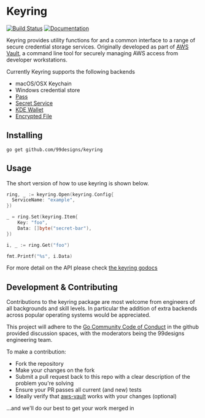 Keyring
=======
[![Build Status](https://github.com/99designs/keyring/workflows/Continuous%20Integration/badge.svg)](https://github.com/99designs/keyring/actions)
[![Documentation](https://godoc.org/github.com/99designs/keyring?status.svg)](https://godoc.org/github.com/99designs/keyring)

Keyring provides utility functions for and a common interface to a range of secure credential storage services. Originally developed as part of [AWS Vault](https://github.com/99designs/aws-vault), a command line tool for securely managing AWS access from developer workstations.

Currently Keyring supports the following backends
  * macOS/OSX Keychain
  * Windows credential store
  * [Pass](https://www.passwordstore.org/)
  * [Secret Service](https://github.com/99designs/aws-vault/pull/98)
  * [KDE Wallet](https://github.com/99designs/aws-vault/pull/27)
  * [Encrypted File](https://github.com/99designs/aws-vault/pull/63)

## Installing

`go get github.com/99designs/keyring`

## Usage

The short version of how to use keyring is shown below.

```go
ring, _ := keyring.Open(keyring.Config{
  ServiceName: "example",
})

_ = ring.Set(keyring.Item{
	Key: "foo",
	Data: []byte("secret-bar"),
})

i, _ := ring.Get("foo")

fmt.Printf("%s", i.Data)
```

For more detail on the API please check [the keyring godocs](https://godoc.org/github.com/99designs/keyring)

## Development & Contributing

Contributions to the keyring package are most welcome from engineers of all backgrounds and skill levels. In particular the addition of extra backends across popular operating systems would be appreciated.

This project will adhere to the [Go Community Code of Conduct](https://golang.org/conduct) in the github provided discussion spaces, with the moderators being the 99designs engineering team.

To make a contribution:

  * Fork the repository
  * Make your changes on the fork
  * Submit a pull request back to this repo with a clear description of the problem you're solving
  * Ensure your PR passes all current (and new) tests
  * Ideally verify that [aws-vault](https://github.com/99designs/aws-vault) works with your changes (optional)

...and we'll do our best to get your work merged in
